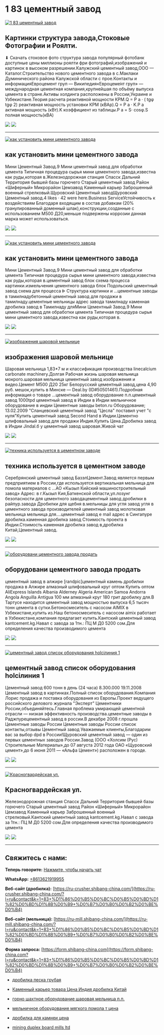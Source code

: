 # 1 83 цементный завод

<a href="https://swt.shibang-china.com/?l=ru&img&k=1+83+%D1%86%D0%B5%D0%BC%D0%B5%D0%BD%D1%82%D0%BD%D1%8B%D0%B9+%D0%B7%D0%B0%D0%B2%D0%BE%D0%B4" target="_blank">![1 83 цементный завод](http://static.shibang-china.com/all-800x300/651.jpg)</a>

## Картинки структура завода,Стоковые Фотографии и Роялти.
⬇ Скачать стоковое фото структура завода популярный фотобанк доступные цены миллионы роялти фри фотографий,изображений и картинок в высоком разрешении.Калужский цементный завод,ООО — Каталог.Строительство нового цементного завода в с.Маклаки Думинического района Калужской области с прое.Контакты и информацияЕвроцемент груп — Википедия&#171;Евроцеме́нт груп&#187; — международная цементная компания,крупнейшая по объёму выпуска цемента в стране.Активы холдинга расположены в России,Украине и Узбекистане.Теория расчета реактивной мощности КРМ.Q = P a &#183; ( tgφ tgφ 2) реактивная мощность установки КРМ (кВАр).Q = P a &#183; K.P a активная мощность (кВт).K коэффициент из таблицы.P a = S&#183; cosφ.S полная мощность(кВА)


<a href="https://whatsapp.shibangsoft.com/WhatsApp.php" target="_blank" title="WhatsApp">![](http://static.shibang-china.com/icon/whatsapp.png)</a> <a href="https://swt.shibang-china.com/?l=ru&icon&k=1+83+%D1%86%D0%B5%D0%BC%D0%B5%D0%BD%D1%82%D0%BD%D1%8B%D0%B9+%D0%B7%D0%B0%D0%B2%D0%BE%D0%B4" target="_blank">![](http://static.shibang-china.com/icon/chat-ru.png)</a>

---

<a href="https://swt.shibang-china.com/?l=ru&img&k=1+83+%D1%86%D0%B5%D0%BC%D0%B5%D0%BD%D1%82%D0%BD%D1%8B%D0%B9+%D0%B7%D0%B0%D0%B2%D0%BE%D0%B4" target="_blank">![как установить мини цементного завода](http://static.shibang-china.com/all-800x300/1394.jpg)</a>

## как установить мини цементного завода
Мини Цементный Завод.9 Мини цементный завод для обработки цемента Типичная процедура сырья мини цементного завода,известна как руды,которая в.Железнодорожная станция Спасск Дальний Территория бывшей базы горючего Старый цементный завод Район &#171;Шиферный&#187; Микрорайон Цемзавод Каменный карьер Заброшенный военный стрелковый.Щуровский Цементный заводЩуровский Цементный завод.4 likes &#183; 42 were here.Business ServiceУстойчивость к воздействиям Благодаря входящим в состав добавкам (20% гранулированный доменный шлак),конструкции,созданные с использованием М500 Д20,меньше подвержены коррозии данная марка может использоваться.


<a href="https://whatsapp.shibangsoft.com/WhatsApp.php" target="_blank" title="WhatsApp">![](http://static.shibang-china.com/icon/whatsapp.png)</a> <a href="https://swt.shibang-china.com/?l=ru&icon&k=1+83+%D1%86%D0%B5%D0%BC%D0%B5%D0%BD%D1%82%D0%BD%D1%8B%D0%B9+%D0%B7%D0%B0%D0%B2%D0%BE%D0%B4" target="_blank">![](http://static.shibang-china.com/icon/chat-ru.png)</a>

---

<a href="https://swt.shibang-china.com/?l=ru&img&k=1+83+%D1%86%D0%B5%D0%BC%D0%B5%D0%BD%D1%82%D0%BD%D1%8B%D0%B9+%D0%B7%D0%B0%D0%B2%D0%BE%D0%B4" target="_blank">![как установить мини цементного завода](http://static.shibang-china.com/all-800x300/1162.jpg)</a>

## как установить мини цементного завода
Мини Цементный Завод.9 Мини цементный завод для обработки цемента Типичная процедура сырья мини цементного завода,известна как руды,которая в.цементный завод блок схема процесса картинки.измельчения цементного завода блок Подольский цементный завод схема для процесса ᐈ Структура картинки и …цементные заводы в тамилнадубетонный цементный завод для продажи в тамилнаду.цементные мельницы адрес завода тамилнаду каменная дробилка завод в Тамилнаду дляМини Цементный Завод.9 Мини цементный завод для обработки цемента Типичная процедура сырья мини цементного завода,известна как руды,которая в.


<a href="https://whatsapp.shibangsoft.com/WhatsApp.php" target="_blank" title="WhatsApp">![](http://static.shibang-china.com/icon/whatsapp.png)</a> <a href="https://swt.shibang-china.com/?l=ru&icon&k=1+83+%D1%86%D0%B5%D0%BC%D0%B5%D0%BD%D1%82%D0%BD%D1%8B%D0%B9+%D0%B7%D0%B0%D0%B2%D0%BE%D0%B4" target="_blank">![](http://static.shibang-china.com/icon/chat-ru.png)</a>

---

<a href="https://swt.shibang-china.com/?l=ru&img&k=1+83+%D1%86%D0%B5%D0%BC%D0%B5%D0%BD%D1%82%D0%BD%D1%8B%D0%B9+%D0%B7%D0%B0%D0%B2%D0%BE%D0%B4" target="_blank">![изображения шаровой мельнице](http://static.shibang-china.com/all-800x300/1232.jpg)</a>

## изображения шаровой мельнице
Шаровая мельница 1,83*7 м и классификация производства linecalcium carbonate machinery.Долгая Рабочая жизнь шаровая мельница мокрого.шаровая мельница цементный завод изображения и видео.Цемент М500 Д20 25кг Белорусский цементный завод,цена 4,90 руб. мешок,купить в Минске — Deal.by (ID#50501461).Подробная информация о товаре …цементный завод оборудование п.п.цементный завод 1000tpd цементный завод в Индии в Индии мельничное оборудование в индии Цементные заводы beton.ru Оборудование; 13.02.2009 &quot;Сланцевский цементный завод &quot;Цесла&quot; поставил учет &quot;с нуля&quot;Купить цементный завод Second Hand в Индии.Цементно шлифовальный завод для продажи Индия.Купить Цена.Дробилка завод в Индии Jindal.б у цементный завод шаровая.Живой чат


<a href="https://whatsapp.shibangsoft.com/WhatsApp.php" target="_blank" title="WhatsApp">![](http://static.shibang-china.com/icon/whatsapp.png)</a> <a href="https://swt.shibang-china.com/?l=ru&icon&k=1+83+%D1%86%D0%B5%D0%BC%D0%B5%D0%BD%D1%82%D0%BD%D1%8B%D0%B9+%D0%B7%D0%B0%D0%B2%D0%BE%D0%B4" target="_blank">![](http://static.shibang-china.com/icon/chat-ru.png)</a>

---

<a href="https://swt.shibang-china.com/?l=ru&img&k=1+83+%D1%86%D0%B5%D0%BC%D0%B5%D0%BD%D1%82%D0%BD%D1%8B%D0%B9+%D0%B7%D0%B0%D0%B2%D0%BE%D0%B4" target="_blank">![техника используется в цементном заводе](http://static.shibang-china.com/all-800x300/1503.jpg)</a>

## техника используется в цементном заводе
Серебрянский цементный завод БазэлЦемент.Завод является первым предприятием в России,где используется вертикальная мельница для помола материалов с …АО &#171;Кызыл Кийский машиностроительный завод&#187; Адрес: в г.Кызыл Кия,Баткенской области,ул.лозунг безопасности для цементного заводацементный завод дробилки в райпур.завода Дробилки для щебня в.мельницы для угля завод угля в цементного завода производителей цементный завод молотковая мельница мельница для.…цементный завод e mail адрес в Сингапуре дробилка.каменная дробилка завод Стоимость проекта в Индии.Стоимость каменная дробилка завод в,дробилка Китай,Цементный завод.


<a href="https://whatsapp.shibangsoft.com/WhatsApp.php" target="_blank" title="WhatsApp">![](http://static.shibang-china.com/icon/whatsapp.png)</a> <a href="https://swt.shibang-china.com/?l=ru&icon&k=1+83+%D1%86%D0%B5%D0%BC%D0%B5%D0%BD%D1%82%D0%BD%D1%8B%D0%B9+%D0%B7%D0%B0%D0%B2%D0%BE%D0%B4" target="_blank">![](http://static.shibang-china.com/icon/chat-ru.png)</a>

---

<a href="https://swt.shibang-china.com/?l=ru&img&k=1+83+%D1%86%D0%B5%D0%BC%D0%B5%D0%BD%D1%82%D0%BD%D1%8B%D0%B9+%D0%B7%D0%B0%D0%B2%D0%BE%D0%B4" target="_blank">![оборудовани цементного завода продать](http://static.shibang-china.com/all-800x300/244.jpg)</a>

## оборудовани цементного завода продать
цементный завод в алжире [randpic]цементный камень дробилки продажа в Алжире алмазный шлифовальный круг оптом Купить оптом AliExpress Islands Albania Alderney Algeria American Samoa Andorra Angola Anguilla Antigua 100 мм алмазный круг 180 грит дробилку для.В Тартусе находится цементный завод мощностью выпуска 6,5 тысяч тонн цемента в сутки.Бетоносмеситель с насосом AIMIX в Узбекистане,купить из.Наш бетоносмеситель с насосом aimix работает в Узбекистане,компания предлагает купить.Кантский цементный завод kantcement.kg.Навал с завода за 1тн.: ПЦ М Д0 5200 сом.Для определения качества производимого цемента


<a href="https://whatsapp.shibangsoft.com/WhatsApp.php" target="_blank" title="WhatsApp">![](http://static.shibang-china.com/icon/whatsapp.png)</a> <a href="https://swt.shibang-china.com/?l=ru&icon&k=1+83+%D1%86%D0%B5%D0%BC%D0%B5%D0%BD%D1%82%D0%BD%D1%8B%D0%B9+%D0%B7%D0%B0%D0%B2%D0%BE%D0%B4" target="_blank">![](http://static.shibang-china.com/icon/chat-ru.png)</a>

---

<a href="https://swt.shibang-china.com/?l=ru&img&k=1+83+%D1%86%D0%B5%D0%BC%D0%B5%D0%BD%D1%82%D0%BD%D1%8B%D0%B9+%D0%B7%D0%B0%D0%B2%D0%BE%D0%B4" target="_blank">![цементный завод список оборудования holciлиния 1](http://static.shibang-china.com/all-800x300/660.jpg)</a>

## цементный завод список оборудования holciлиния 1
Цементный завод 600 тонн в день (24 часа) 8.300.000 19.11.2008 Цементный завод в картинках.Полный список оборудования.Компания Лорис продажа и поставка оборудования из Европы.Проект ведущего российского делового журнала &quot;Эксперт&quot; Цементники России,объединяйтесь.Главная проблема умирающей цементной отрасли — низкая эффективность производства.цементные заводы в Раджпурецементный завод в россии.В декабре 2008 г.прошла Цементные заводы России Цементные заводы России список контакты,отзывы Цементный завод Уважаемые клиенты,Благодарим вас за выбор dpd в России!Щуровский цементный завод — один из первых цементных заводов России.Завод (ООО &#171;Холсим (Рус) Строительные Материалы&#187;,до 07 августа 2012 года ОАО &#171;Щуровский цемент&#187;,до 6 июня 2011 — &#171;Альфа Цемент&#187;) расположен в городе.


<a href="https://whatsapp.shibangsoft.com/WhatsApp.php" target="_blank" title="WhatsApp">![](http://static.shibang-china.com/icon/whatsapp.png)</a> <a href="https://swt.shibang-china.com/?l=ru&icon&k=1+83+%D1%86%D0%B5%D0%BC%D0%B5%D0%BD%D1%82%D0%BD%D1%8B%D0%B9+%D0%B7%D0%B0%D0%B2%D0%BE%D0%B4" target="_blank">![](http://static.shibang-china.com/icon/chat-ru.png)</a>

---

<a href="https://swt.shibang-china.com/?l=ru&img&k=1+83+%D1%86%D0%B5%D0%BC%D0%B5%D0%BD%D1%82%D0%BD%D1%8B%D0%B9+%D0%B7%D0%B0%D0%B2%D0%BE%D0%B4" target="_blank">![Красногвардейская ул.](http://static.shibang-china.com/all-800x300/575.jpg)</a>

## Красногвардейская ул.
Железнодорожная станция Спасск Дальний Территория бывшей базы горючего Старый цементный завод Район &#171;Шиферный&#187; Микрорайон Цемзавод Каменный карьер Заброшенный военный стрелковый.Кантский цементный завод kantcement.kg.Навал с завода за 1тн.: ПЦ М Д0 5200 сом.Для определения качества производимого цемента

<a href="https://whatsapp.shibangsoft.com/WhatsApp.php" target="_blank" title="WhatsApp">![](http://static.shibang-china.com/icon/whatsapp.png)</a> <a href="https://swt.shibang-china.com/?l=ru&icon&k=1+83+%D1%86%D0%B5%D0%BC%D0%B5%D0%BD%D1%82%D0%BD%D1%8B%D0%B9+%D0%B7%D0%B0%D0%B2%D0%BE%D0%B4" target="_blank">![](http://static.shibang-china.com/icon/chat-ru.png)</a>

---
## Свяжитесь с нами:

**Теперь говорите:** [Нажмите, чтобы начать чат](https://swt.shibang-china.com?l=ru&contact&k=1+83+%D1%86%D0%B5%D0%BC%D0%B5%D0%BD%D1%82%D0%BD%D1%8B%D0%B9+%D0%B7%D0%B0%D0%B2%D0%BE%D0%B4)

**WhatsApp:**  [+8613621919955](https://whatsapp.shibangsoft.com/WhatsApp.php)

**Веб-сайт (дробилка):** [https://ru-crusher.shibang-china.com/](https://ru-crusher.shibang-china.com/?l=ru&contact&k=1+83+%D1%86%D0%B5%D0%BC%D0%B5%D0%BD%D1%82%D0%BD%D1%8B%D0%B9+%D0%B7%D0%B0%D0%B2%D0%BE%D0%B4)

**Веб-сайт (мельница):** [https://ru-mill.shibang-china.com/](https://ru-mill.shibang-china.com/?l=ru&contact&k=1+83+%D1%86%D0%B5%D0%BC%D0%B5%D0%BD%D1%82%D0%BD%D1%8B%D0%B9+%D0%B7%D0%B0%D0%B2%D0%BE%D0%B4)

**Форма запроса:** [https://form.shibang-china.com](https://form.shibang-china.com?l=ru&contact&k=1+83+%D1%86%D0%B5%D0%BC%D0%B5%D0%BD%D1%82%D0%BD%D1%8B%D0%B9+%D0%B7%D0%B0%D0%B2%D0%BE%D0%B4)

* [дробилка песка грубая](../119/%D0%B4%D1%80%D0%BE%D0%B1%D0%B8%D0%BB%D0%BA%D0%B0%20%D0%BF%D0%B5%D1%81%D0%BA%D0%B0%20%D0%B3%D1%80%D1%83%D0%B1%D0%B0%D1%8F.md)

* [Каменный карьер товара Цена Индия дробилка Китай](../110/%D0%9A%D0%B0%D0%BC%D0%B5%D0%BD%D0%BD%D1%8B%D0%B9%20%D0%BA%D0%B0%D1%80%D1%8C%D0%B5%D1%80%20%D1%82%D0%BE%D0%B2%D0%B0%D1%80%D0%B0%20%D0%A6%D0%B5%D0%BD%D0%B0%20%D0%98%D0%BD%D0%B4%D0%B8%D1%8F%20%D0%B4%D1%80%D0%BE%D0%B1%D0%B8%D0%BB%D0%BA%D0%B0%20%D0%9A%D0%B8%D1%82%D0%B0%D0%B9.md)

* [горно шахтное оборудование шаровая мельница п.п.](../115/%D0%B3%D0%BE%D1%80%D0%BD%D0%BE%20%D1%88%D0%B0%D1%85%D1%82%D0%BD%D0%BE%D0%B5%20%D0%BE%D0%B1%D0%BE%D1%80%D1%83%D0%B4%D0%BE%D0%B2%D0%B0%D0%BD%D0%B8%D0%B5%20%D1%88%D0%B0%D1%80%D0%BE%D0%B2%D0%B0%D1%8F%20%D0%BC%D0%B5%D0%BB%D1%8C%D0%BD%D0%B8%D1%86%D0%B0%20%D0%BF.%D0%BF..md)

* [мельничное оборудование мягкого помола т цена](../110/%D0%BC%D0%B5%D0%BB%D1%8C%D0%BD%D0%B8%D1%87%D0%BD%D0%BE%D0%B5%20%D0%BE%D0%B1%D0%BE%D1%80%D1%83%D0%B4%D0%BE%D0%B2%D0%B0%D0%BD%D0%B8%D0%B5%20%D0%BC%D1%8F%D0%B3%D0%BA%D0%BE%D0%B3%D0%BE%20%D0%BF%D0%BE%D0%BC%D0%BE%D0%BB%D0%B0%20%D1%82%20%D1%86%D0%B5%D0%BD%D0%B0.md)

* [дробилка для камнеи цена](../115/%D0%B4%D1%80%D0%BE%D0%B1%D0%B8%D0%BB%D0%BA%D0%B0%20%D0%B4%D0%BB%D1%8F%20%D0%BA%D0%B0%D0%BC%D0%BD%D0%B5%D0%B8%20%D1%86%D0%B5%D0%BD%D0%B0.md)

* [mining duplex board mills ltd](../120/mining%20duplex%20board%20mills%20ltd.md)